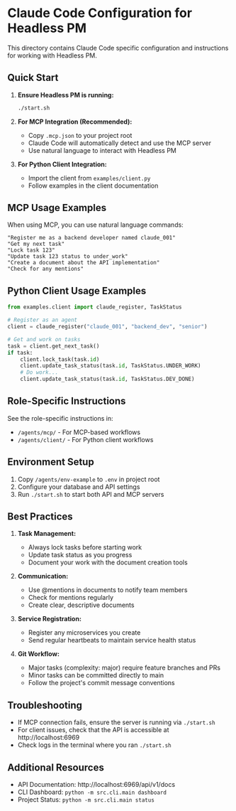 # Claude Code Configuration for Headless PM

This directory contains Claude Code specific configuration and instructions for working with Headless PM.

## Quick Start

1. **Ensure Headless PM is running:**
   ```bash
   ./start.sh
   ```

2. **For MCP Integration (Recommended):**
   - Copy `.mcp.json` to your project root
   - Claude Code will automatically detect and use the MCP server
   - Use natural language to interact with Headless PM

3. **For Python Client Integration:**
   - Import the client from `examples/client.py`
   - Follow examples in the client documentation

## MCP Usage Examples

When using MCP, you can use natural language commands:

```
"Register me as a backend developer named claude_001"
"Get my next task"
"Lock task 123"
"Update task 123 status to under_work"
"Create a document about the API implementation"
"Check for any mentions"
```

## Python Client Usage Examples

```python
from examples.client import claude_register, TaskStatus

# Register as an agent
client = claude_register("claude_001", "backend_dev", "senior")

# Get and work on tasks
task = client.get_next_task()
if task:
    client.lock_task(task.id)
    client.update_task_status(task.id, TaskStatus.UNDER_WORK)
    # Do work...
    client.update_task_status(task.id, TaskStatus.DEV_DONE)
```

## Role-Specific Instructions

See the role-specific instructions in:
- `/agents/mcp/` - For MCP-based workflows
- `/agents/client/` - For Python client workflows

## Environment Setup

1. Copy `/agents/env-example` to `.env` in project root
2. Configure your database and API settings
3. Run `./start.sh` to start both API and MCP servers

## Best Practices

1. **Task Management:**
   - Always lock tasks before starting work
   - Update task status as you progress
   - Document your work with the document creation tools

2. **Communication:**
   - Use @mentions in documents to notify team members
   - Check for mentions regularly
   - Create clear, descriptive documents

3. **Service Registration:**
   - Register any microservices you create
   - Send regular heartbeats to maintain service health status

4. **Git Workflow:**
   - Major tasks (complexity: major) require feature branches and PRs
   - Minor tasks can be committed directly to main
   - Follow the project's commit message conventions

## Troubleshooting

- If MCP connection fails, ensure the server is running via `./start.sh`
- For client issues, check that the API is accessible at http://localhost:6969
- Check logs in the terminal where you ran `./start.sh`

## Additional Resources

- API Documentation: http://localhost:6969/api/v1/docs
- CLI Dashboard: `python -m src.cli.main dashboard`
- Project Status: `python -m src.cli.main status`
